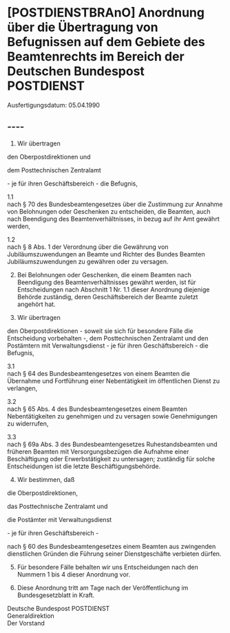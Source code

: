 # [POSTDIENSTBRAnO] Anordnung über die Übertragung von Befugnissen auf dem Gebiete des Beamtenrechts im Bereich der Deutschen Bundespost POSTDIENST

Ausfertigungsdatum: 05.04.1990

 

## ----

1. Wir übertragen

den Oberpostdirektionen und

dem Posttechnischen Zentralamt

\- je für ihren Geschäftsbereich - die Befugnis,

1.1  
nach § 70 des Bundesbeamtengesetzes über die Zustimmung zur Annahme von Belohnungen oder Geschenken zu entscheiden, die Beamten, auch nach Beendigung des Beamtenverhältnisses, in bezug auf ihr Amt gewährt werden,

1.2  
nach § 8 Abs. 1 der Verordnung über die Gewährung von Jubiläumszuwendungen an Beamte und Richter des Bundes Beamten Jubiläumszuwendungen zu gewähren oder zu versagen.

2. Bei Belohnungen oder Geschenken, die einem Beamten nach Beendigung des Beamtenverhältnisses gewährt werden, ist für Entscheidungen nach Abschnitt 1 Nr. 1.1 dieser Anordnung diejenige Behörde zuständig, deren Geschäftsbereich der Beamte zuletzt angehört hat.

3. Wir übertragen

den Oberpostdirektionen - soweit sie sich für besondere Fälle die Entscheidung vorbehalten -, dem Posttechnischen Zentralamt und den Postämtern mit Verwaltungsdienst - je für ihren Geschäftsbereich - die Befugnis,

3.1  
nach § 64 des Bundesbeamtengesetzes von einem Beamten die Übernahme und Fortführung einer Nebentätigkeit im öffentlichen Dienst zu verlangen,

3.2  
nach § 65 Abs. 4 des Bundesbeamtengesetzes einem Beamten Nebentätigkeiten zu genehmigen und zu versagen sowie Genehmigungen zu widerrufen,

3.3  
nach § 69a Abs. 3 des Bundesbeamtengesetzes Ruhestandsbeamten und früheren Beamten mit Versorgungsbezügen die Aufnahme einer Beschäftigung oder Erwerbstätigkeit zu untersagen; zuständig für solche Entscheidungen ist die letzte Beschäftigungsbehörde.

4. Wir bestimmen, daß

die Oberpostdirektionen,

das Posttechnische Zentralamt und

die Postämter mit Verwaltungsdienst

\- je für ihren Geschäftsbereich -

nach § 60 des Bundesbeamtengesetzes einem Beamten aus zwingenden dienstlichen Gründen die Führung seiner Dienstgeschäfte verbieten dürfen.

5. Für besondere Fälle behalten wir uns Entscheidungen nach den Nummern 1 bis 4 dieser Anordnung vor.

6. Diese Anordnung tritt am Tage nach der Veröffentlichung im Bundesgesetzblatt in Kraft.

  
Deutsche Bundespost POSTDIENST  
Generaldirektion  
Der Vorstand
